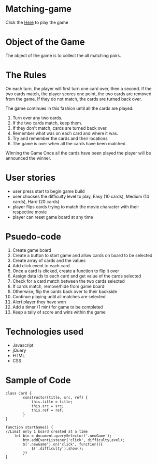 # Matching-game

Click the [Here](https://eoconnell44.github.io/Matching-game/) to play the game

# Object of the Game
The object of the game is to collect the all matching pairs.

# The Rules
On each turn, the player will first turn one card over, then a second. If the two cards match, the player scores one point, the two cards are removed from the game. If they do not match, the cards are turned back over.

The game continues in this fashion until all the cards are played.

1. Turn over any two cards.
2. If the two cards match, keep them.
3. If they don't match, cards are turned back over.
4. Remember what was on each card and where it was.
5. Try and remember the cards and their locations
6. The game is over when all the cards have been matched.


Winning the Game
Once all the cards have been played the player will be announced the winner.

# User stories

* user press start to begin game build
* user chooses the difficulty level to play, Easy (10 cards), Medium (14 cards), Hard (20 cards)
* player flips cards trying to match the movie character with their respective movie
* player can reset game board at any time

# Psuedo-code

1. Create game board
2. Create a button to start game and allow cards on board to be selected
3. Create array of cards and the values
4. Add click event to each card
5. Once a card is clicked, create a function to flip it over
6. Assign data ids to each card and get value of the cards selected
7. Check for a card match between the two cards selected
8. If cards match, remove/hide from game board
9. Otherwise, flip the cards back over to their backside
10. Continue playing until all matches are selected
11. Alert player they have won
12. Add a timer (1 min) for game to be completed
13. Keep a tally of score and wins within the game  

# Technologies used

* Javascript
* jQuery
* HTML
* CSS


# Sample of Code
```
class Card {
		constructor(title, src, ref) {
			this.title = title;
			this.src = src;
			this.ref = ref;
		}
}

function startGame() {
//Limit only 1 board created at a time
	let btn = document.querySelector('.newGame');
		btn.addEventListener('click', difficultyLevel);
		$('.newGame').on('click', function(){
			$('.difficulty').show();
		})
}
```

